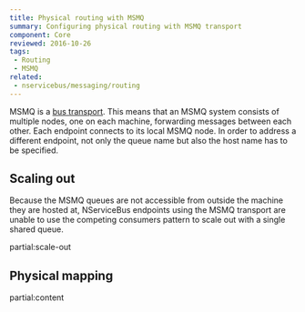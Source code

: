 ```yaml
---
title: Physical routing with MSMQ
summary: Configuring physical routing with MSMQ transport
component: Core
reviewed: 2016-10-26
tags:
 - Routing
 - MSMQ
related:
 - nservicebus/messaging/routing
---
```


MSMQ is a [bus transport](/nservicebus/transports). This means that an MSMQ system consists of multiple nodes, one on each machine, forwarding messages between each other. Each endpoint connects to its local MSMQ node. In order to address a different endpoint, not only the queue name but also the host name has to be specified.


## Scaling out

Because the MSMQ queues are not accessible from outside the machine they are hosted at, NServiceBus endpoints using the MSMQ transport are unable to use the competing consumers pattern to scale out with a single shared queue. 

partial:scale-out


## Physical mapping

partial:content

